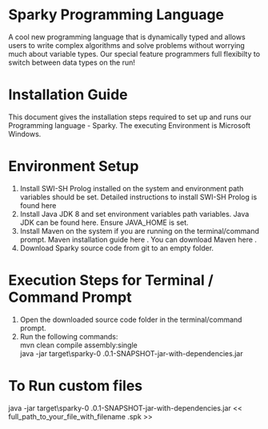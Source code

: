 # Sparky Programming Language
A cool new programming language that is dynamically typed and allows users to write complex algorithms and solve problems without worrying much about variable types. Our special feature programmers full flexibilty to switch between data types on the run!

# Installation Guide
This document gives the installation steps required to set up and runs our Programming
language - Sparky. The executing Environment is Microsoft Windows.
# Environment Setup
1. Install SWI-SH Prolog installed on the system and environment path variables should be
set. Detailed instructions to install SWI-SH Prolog is found here
2. Install Java JDK 8 and set environment variables path variables. Java JDK can be found
here. Ensure JAVA_HOME is set.
3. Install Maven on the system if you are running on the terminal/command prompt. Maven
installation guide here . You can download Maven here .
4. Download Sparky source code from git to an empty folder.
# Execution Steps for Terminal / Command Prompt
1. Open the downloaded source code folder in the terminal/command prompt.
2. Run the following commands: <br />
mvn clean compile assembly:single <br />
java -jar target\sparky-0 .0.1-SNAPSHOT-jar-with-dependencies.jar
# To Run custom files
java -jar target\sparky-0 .0.1-SNAPSHOT-jar-with-dependencies.jar
<< full_path_to_your_file_with_filename .spk >>
